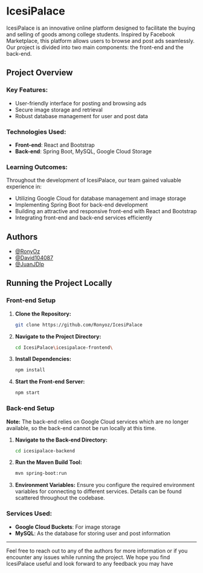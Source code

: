 # IcesiPalace

IcesiPalace is an innovative online platform designed to facilitate the buying and selling of goods among college students. Inspired by Facebook Marketplace, this platform allows users to browse and post ads seamlessly. Our project is divided into two main components: the front-end and the back-end.

## Project Overview

### Key Features:
- User-friendly interface for posting and browsing ads
- Secure image storage and retrieval
- Robust database management for user and post data

### Technologies Used:
- **Front-end**: React and Bootstrap
- **Back-end**: Spring Boot, MySQL, Google Cloud Storage

### Learning Outcomes:
Throughout the development of IcesiPalace, our team gained valuable experience in:
- Utilizing Google Cloud for database management and image storage
- Implementing Spring Boot for back-end development
- Building an attractive and responsive front-end with React and Bootstrap
- Integrating front-end and back-end services efficiently

## Authors

- [@RonyOz](https://www.github.com/RonyOz)
- [@David104087](https://www.github.com/David104087)
- [@JuanJDlp](https://www.github.com/JuanJDlp)

## Running the Project Locally

### Front-end Setup

1. **Clone the Repository:**

    ```bash
    git clone https://github.com/Ronyoz/IcesiPalace
    ```

2. **Navigate to the Project Directory:**

    ```bash
    cd IcesiPalace\icesipalace-frontend\
    ```

3. **Install Dependencies:**

    ```bash
    npm install
    ```

4. **Start the Front-end Server:**

    ```bash
    npm start
    ```

### Back-end Setup

**Note:** The back-end relies on Google Cloud services which are no longer available, so the back-end cannot be run locally at this time.

1. **Navigate to the Back-end Directory:**

    ```bash
    cd icesipalace-backend
    ```

2. **Run the Maven Build Tool:**

    ```bash
    mvn spring-boot:run
    ```

3. **Environment Variables:**
    Ensure you configure the required environment variables for connecting to different services. Details can be found scattered throughout the codebase.

### Services Used:
- **Google Cloud Buckets**: For image storage
- **MySQL**: As the database for storing user and post information

---

Feel free to reach out to any of the authors for more information or if you encounter any issues while running the project. We hope you find IcesiPalace useful and look forward to any feedback you may have
